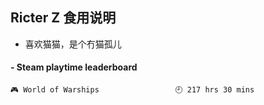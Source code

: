 ## Ricter Z 食用说明
- 喜欢猫猫，是个冇猫孤儿

<!-- steam-box start -->
#### - Steam playtime leaderboard
```text
🎮 World of Warships                 🕘 217 hrs 30 mins
```
<!-- Powered by https://github.com/YouEclipse/steam-box . -->
<!-- steam-box end -->
